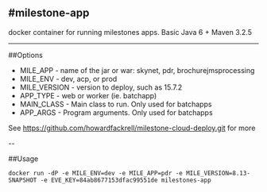 #milestone-app
---
docker container for running milestones apps.  Basic Java 6 + Maven 3.2.5

---

##Options
- MILE_APP - name of the jar or war: skynet, pdr, brochurejmsprocessing
- MILE_ENV - dev, acp, or prod
- MILE_VERSION - version to deploy, such as 15.7.2
- APP_TYPE - web or worker (ie. batchapp)
- MAIN_CLASS - Main class to run. Only used for batchapps
- APP_ARGS - Program arguments.  Only used for batchapps

See https://github.com/howardfackrell/milestone-cloud-deploy.git for more 

--

##Usage
```
docker run -dP -e MILE_ENV=dev -e MILE_APP=pdr -e MILE_VERSION=8.13-SNAPSHOT -e EVE_KEY=84ab8677153dfac99551de milestones-app
```